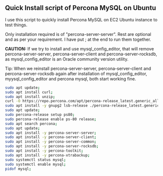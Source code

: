 ## Quick Install script of Percona MySQL on Ubuntu

I use this script to quickly install Percona MySQL on EC2 Ubuntu instance to test things.

Only installation required is of "percona-server-server". Rest are optional and as per your requirement. I have put ; at the end to run them together.

**CAUTION:** If we try to install and use mysql_config_editor, that will remove percona-server-server, percona-server-client and percona-server-rocksdb, as mysql_config_editor is an Oracle community version utility.

Tip: When we reinstall percona-server-server, percona-server-client and percona-server-rocksdb again after installation of mysql_config_editor, myysql_config_editor and percona mysql, both start working fine.

```sh
sudo apt update;
sudo apt install curl;
sudo apt install unzip;
curl -O https://repo.percona.com/apt/percona-release_latest.generic_all.deb;
sudo apt install -y gnupg2 lsb-release ./percona-release_latest.generic_all.deb;
sudo apt update;
sudo percona-release setup ps80;
sudo percona-release enable ps-80 release;
sudo apt search percona;
sudo apt update;
sudo apt install -y percona-server-server;
sudo apt install -y percona-server-client;
sudo apt install -y percona-server-common;
sudo apt install -y percona-server-rocksdb;
sudo apt install -y percona-toolkit;
sudo apt install -y percona-xtrabackup;
sudo systemctl status mysql;
sudo systemctl enable mysql;
pidof mysql;
```